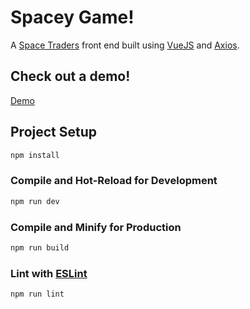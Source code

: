 # Spacey Game!

A [Space Traders](https://spacetraders.io/) front end built using [VueJS](https://vuejs.org/) and [Axios](https://www.npmjs.com/package/axios).

## Check out a demo!

[Demo](https://spacey-game.robotmonkey.studio)

## Project Setup

```sh
npm install
```

### Compile and Hot-Reload for Development

```sh
npm run dev
```

### Compile and Minify for Production

```sh
npm run build
```

### Lint with [ESLint](https://eslint.org/)

```sh
npm run lint
```
